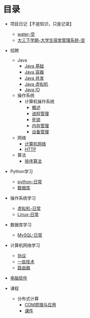 # 目录

- 项目日记【不是知识，只是记录】
    - [water-空](notes/prog-dialog/water.md)
    - [大三下学期-大学生宿舍管理系统-空](notes/prog-dialog/大学生宿舍管理系统.md)

- 招聘
    - Java
        - [Java 基础](notes/zhaopin/java/java基础.md)
        - [Java 容器](notes/zhaopin/java/java容器.md)
        - [Java 并发](notes/zhaopin/java/java并发.md)
        - [Java 虚拟机](notes/zhaopin/java/java虚拟机.md)
        - [Java IO](notes/zhaopin/java/javaio.md)
    - 操作系统
        - 计算机操作系统
            - [概述](notes/zhaopin/操作系统/计算机操作系统/概述.md)
            - [进程管理](notes/zhaopin/操作系统/计算机操作系统/进程管理.md)
            - [死锁](notes/zhaopin/操作系统/计算机操作系统/死锁.md)
            - [内存管理](notes/zhaopin/操作系统/计算机操作系统/内存管理.md)
            - [设备管理](notes/zhaopin/操作系统/计算机操作系统/设备管理.md)
    - 网络
        - [计算机网络](notes/zhaopin/网络/计算机网络.md)
        - [HTTP](notes/zhaopin/网络/HTTP.md)
    - 算法
        - [排序算法](notes/zhaopin/算法/排序算法.md)

- Python学习
    - [python-日常](notes/python/learning.md)
    - [数据库](notes/python/数据库.md)

- 操作系统学习
    - [虚拟机-日常](notes/os/虚拟机.md)
    - [Linux-日常](notes/os/Linux.md)

- 数据库学习
    - [MySQL-日常](notes/database/MySQL.md)

- 计算机网络学习
    - [协议](notes/network/协议.md)
    - [一些技术](notes/network/一些技术.md)
    - [路由器](notes/network/路由器.md)

- [电脑软件](notes/software.md)

- 课程
    - 分布式计算
        - [COM原理与应用](notes/class/分布式计算/COM原理与应用.md)
        - [课件](notes/class/分布式计算/课件.md)